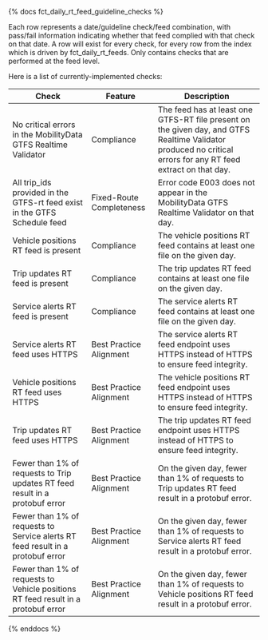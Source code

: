 {% docs fct_daily_rt_feed_guideline_checks %}

Each row represents a date/guideline check/feed combination, with pass/fail
information indicating whether that feed complied with that check on that date.
A row will exist for every check, for every row from the index which is driven
by fct_daily_rt_feeds. Only contains checks that are performed at the feed
level.

Here is a list of currently-implemented checks:

| Check | Feature | Description |
| ------------------------------------ |---------|------------ |
|No critical errors in the MobilityData GTFS Realtime Validator | Compliance | The feed has at least one GTFS-RT file present on the given day, and GTFS Realtime Validator produced no critical errors for any RT feed extract on that day.|
|All trip_ids provided in the GTFS-rt feed exist in the GTFS Schedule feed| Fixed-Route Completeness | Error code E003 does not appear in the MobilityData GTFS Realtime Validator on that day.|
|Vehicle positions RT feed is present | Compliance | The vehicle positions RT feed contains at least one file on the given day.|
| Trip updates RT feed is present | Compliance | The trip updates RT feed contains at least one file on the given day.|
| Service alerts RT feed is present | Compliance | The service alerts RT feed contains at least one file on the given day.|
| Service alerts RT feed uses HTTPS | Best Practice Alignment | The service alerts RT feed endpoint uses HTTPS instead of HTTPS to ensure feed integrity.|
|Vehicle positions RT feed uses HTTPS | Best Practice Alignment | The vehicle positions RT feed endpoint uses HTTPS instead of HTTPS to ensure feed integrity.|
| Trip updates RT feed uses HTTPS | Best Practice Alignment | The trip updates RT feed endpoint uses HTTPS instead of HTTPS to ensure feed integrity.|
| Fewer than 1% of requests to Trip updates RT feed result in a protobuf error | Best Practice Alignment | On the given day, fewer than 1% of requests to Trip updates RT feed result in a protobuf error.|
| Fewer than 1% of requests to Service alerts RT feed result in a protobuf error | Best Practice Alignment | On the given day, fewer than 1% of requests to Service alerts RT feed result in a protobuf error.|
| Fewer than 1% of requests to Vehicle positions RT feed result in a protobuf error | Best Practice Alignment | On the given day, fewer than 1% of requests to Vehicle positions RT feed result in a protobuf error.|
{% enddocs %}
